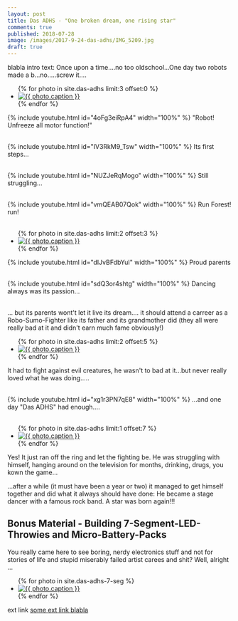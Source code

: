 ```yaml
---
layout: post
title: Das ADHS - "One broken dream, one rising star"
comments: true
published: 2018-07-28
image: /images/2017-9-24-das-adhs/IMG_5209.jpg
draft: true
---
```


blabla intro text: Once upon a time....no too oldschool...One day two robots made a b...no.....screw it....


<div class="photo-gallery-frame clearfix">
  <ul class="photo-gallery-list">
    {% for photo in site.das-adhs limit:3 offset:0 %}
    <li>
      <a href="{{ photo.url | prepend: site.baseurl }}" name="{{ photo.title }}">
        <img src="{{ photo.image-path|remove: ".jpg"| append: '-th'|append: ".jpg" }}" alt="{{ photo.caption }}" />
      </a>
    </li>
    {% endfor %}
  </ul>
</div>

<a name="videos 1"></a>

{% include youtube.html id="4oFg3eiRpA4" width="100%" %}
"Robot! Unfreeze all motor function!"
<br><br>

{% include youtube.html id="IV3RkM9_Tsw" width="100%" %}
Its first steps...
<br><br>

{% include youtube.html id="NUZJeRqMogo" width="100%" %}
Still struggling...
<br><br>

{% include youtube.html id="vmQEAB07Qok" width="100%" %}
Run Forest! run!
<br><br>


<div class="photo-gallery-frame clearfix">
  <ul class="photo-gallery-list">
    {% for photo in site.das-adhs limit:2 offset:3 %}
    <li>
      <a href="{{ photo.url | prepend: site.baseurl }}" name="{{ photo.title }}">
        <img src="{{ photo.image-path|remove: ".jpg"| append: '-th'|append: ".jpg" }}" alt="{{ photo.caption }}" />
      </a>
    </li>
    {% endfor %}
  </ul>
</div>


{% include youtube.html id="dIJvBFdbYuI" width="100%" %}
Proud parents
<br><br>

{% include youtube.html id="sdQ3or4shtg" width="100%" %}
Dancing always was its passion...
<br><br>

... but its parents wont't let it live its dream.... it should attend a carreer as a Robo-Sumo-Fighter like its father and its grandmother did (they all were really bad at it and didn't earn much fame obviously!)

<div class="photo-gallery-frame clearfix">
  <ul class="photo-gallery-list">
    {% for photo in site.das-adhs limit:2 offset:5 %}
    <li>
      <a href="{{ photo.url | prepend: site.baseurl }}" name="{{ photo.title }}">
        <img src="{{ photo.image-path|remove: ".jpg"| append: '-th'|append: ".jpg" }}" alt="{{ photo.caption }}" />
      </a>
    </li>
    {% endfor %}
  </ul>
</div>
It had to fight against evil creatures, he wasn't to bad at it...but never really loved what he was doing.....
<br><br>


{% include youtube.html id="xg1r3PN7qE8" width="100%" %}
...and one day "Das ADHS" had enough....
<br><br>


<div class="photo-gallery-frame clearfix">
  <ul class="photo-gallery-list">
    {% for photo in site.das-adhs limit:1 offset:7 %}
    <li>
      <a href="{{ photo.url | prepend: site.baseurl }}" name="{{ photo.title }}">
        <img src="{{ photo.image-path|remove: ".jpg"| append: '-th'|append: ".jpg" }}" alt="{{ photo.caption }}" />
      </a>
    </li>
    {% endfor %}
  </ul>
</div>
Yes! It just ran off the ring and let the fighting be. He was struggling with himself, hanging around on the television for months, drinking, drugs, you kown the game... 


...after a while (it must have been a year or two) it managed to get himself together and did what it always should have done: He became a stage dancer with a famous rock band. A star was born again!!!


## Bonus Material - Building 7-Segment-LED-Throwies and Micro-Battery-Packs ##

You really came here to see boring, nerdy electronics stuff and not for stories of life and stupid miserably failed artist carees and shit? Well, alright ...

<div class="photo-gallery-frame clearfix">
  <ul class="photo-gallery-list">
    {% for photo in site.das-adhs-7-seg %}
    <li>
      <a href="{{ photo.url | prepend: site.baseurl }}" name="{{ photo.title }}">
        <img src="{{ photo.image-path|remove: ".jpg"| append: '-th'|append: ".jpg" }}" alt="{{ photo.caption }}" />
      </a>
    </li>
    {% endfor %}
  </ul>
</div>

ext link [some ext link blabla](https://secure.reichelt.at/TASTER-9302/3/index.html?ACTION=3&LA=55&ARTICLE=44579)



